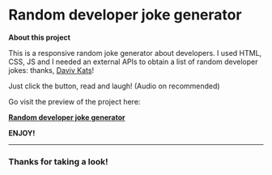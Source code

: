 # Random developer joke generator

**About this project**

This is a responsive random joke generator about developers.
I used HTML, CSS, JS and I needed an external APIs to obtain a list of random developer jokes: thanks, [Daviv Kats](https://github.com/15Dkatz)! 

Just click the button, read and laugh! (Audio on recommended)

Go visit the preview of the project here:

**[Random developer joke generator](https://simonceeno.github.io/api-exercise-1/)**

**ENJOY!**


------------

### Thanks for taking a look!
